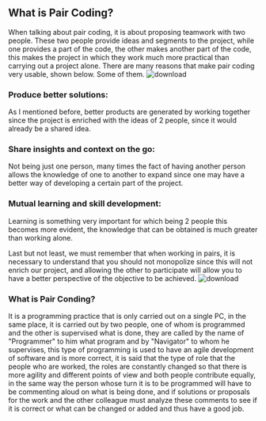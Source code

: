 ## What is Pair Coding?
When talking about pair coding, it is about proposing teamwork with two people.
These two people provide ideas and segments to the project, while one provides a part of the code, the other makes another part of the code, this makes the project in which they work much more practical than carrying out a project alone.
There are many reasons that make pair coding very usable, shown below.
Some of them.
![download](https://user-images.githubusercontent.com/77422159/157055568-02131498-44e6-4d01-89a1-9aebbdfc1b00.jpg)

### Produce better solutions:
As I mentioned before, better products are generated by working together since the project is enriched with the ideas of 2 people, since it would already be a shared idea.
### Share insights and context on the go:
Not being just one person, many times the fact of having another person allows the knowledge of one to another to expand since one may have a better way of developing a certain part of the project.
### Mutual learning and skill development:
Learning is something very important for which being 2 people this becomes more evident, the knowledge that can be obtained is much greater than working alone.

Last but not least, we must remember that when working in pairs, it is necessary to understand that you should not monopolize since this will not enrich our project, and allowing the other to participate will allow you to have a better perspective of the objective to be achieved.
![download](https://user-images.githubusercontent.com/77422159/157055618-39de3375-2eee-45b1-9835-3dfc5fe07847.jpg)


### What is Pair Conding?

It is a programming practice that is only carried out on a single PC, in the same place, it is carried out by two people, one of whom is programmed and the other is supervised what is done, they are called by the name of "Programmer" to him what program and by "Navigator" to whom he supervises, this type of programming is used to have an agile development of software and is more correct, it is said that the type of role that the people who are worked, the roles are constantly changed so that there is more agility and different points of view and both people contribute equally, in the same way the person whose turn it is to be programmed will have to be commenting aloud on what is being done, and if solutions or proposals for the work and the other colleague must analyze these comments to see if it is correct or what can be changed or added and thus have a good job.
